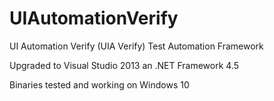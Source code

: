 # UIAutomationVerify
UI Automation Verify (UIA Verify) Test Automation Framework

Upgraded to Visual Studio 2013 an .NET Framework 4.5

Binaries tested and working on Windows 10
